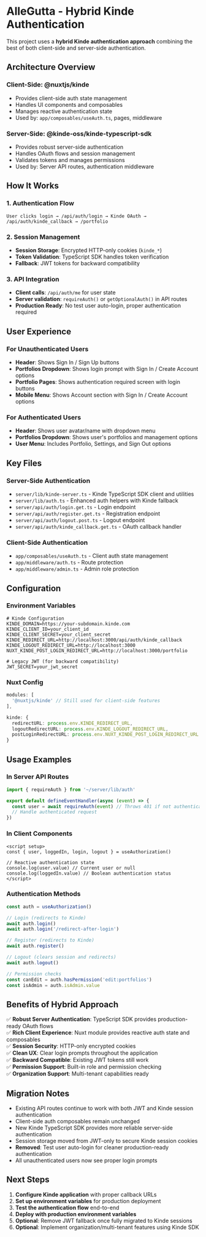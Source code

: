 # AlleGutta - Hybrid Kinde Authentication

This project uses a **hybrid Kinde authentication approach** combining the best of both client-side and server-side authentication.

## Architecture Overview

### Client-Side: @nuxtjs/kinde
- Provides client-side auth state management
- Handles UI components and composables
- Manages reactive authentication state
- Used by: `app/composables/useAuth.ts`, pages, middleware

### Server-Side: @kinde-oss/kinde-typescript-sdk
- Provides robust server-side authentication
- Handles OAuth flows and session management
- Validates tokens and manages permissions
- Used by: Server API routes, authentication middleware

## How It Works

### 1. Authentication Flow
```
User clicks login → /api/auth/login → Kinde OAuth → /api/auth/kinde_callback → /portfolio
```

### 2. Session Management
- **Session Storage**: Encrypted HTTP-only cookies (`kinde_*`)
- **Token Validation**: TypeScript SDK handles token verification
- **Fallback**: JWT tokens for backward compatibility

### 3. API Integration
- **Client calls**: `/api/auth/me` for user state
- **Server validation**: `requireAuth()` or `getOptionalAuth()` in API routes
- **Production Ready**: No test user auto-login, proper authentication required

## User Experience

### For Unauthenticated Users
- **Header**: Shows Sign In / Sign Up buttons
- **Portfolios Dropdown**: Shows login prompt with Sign In / Create Account options
- **Portfolio Pages**: Shows authentication required screen with login buttons
- **Mobile Menu**: Shows Account section with Sign In / Create Account options

### For Authenticated Users
- **Header**: Shows user avatar/name with dropdown menu
- **Portfolios Dropdown**: Shows user's portfolios and management options
- **User Menu**: Includes Portfolio, Settings, and Sign Out options

## Key Files

### Server-Side Authentication
- `server/lib/kinde-server.ts` - Kinde TypeScript SDK client and utilities
- `server/lib/auth.ts` - Enhanced auth helpers with Kinde fallback
- `server/api/auth/login.get.ts` - Login endpoint
- `server/api/auth/register.get.ts` - Registration endpoint  
- `server/api/auth/logout.post.ts` - Logout endpoint
- `server/api/auth/kinde_callback.get.ts` - OAuth callback handler

### Client-Side Authentication
- `app/composables/useAuth.ts` - Client auth state management
- `app/middleware/auth.ts` - Route protection
- `app/middleware/admin.ts` - Admin role protection

## Configuration

### Environment Variables
```env
# Kinde Configuration
KINDE_DOMAIN=https://your-subdomain.kinde.com
KINDE_CLIENT_ID=your_client_id
KINDE_CLIENT_SECRET=your_client_secret
KINDE_REDIRECT_URL=http://localhost:3000/api/auth/kinde_callback
KINDE_LOGOUT_REDIRECT_URL=http://localhost:3000
NUXT_KINDE_POST_LOGIN_REDIRECT_URL=http://localhost:3000/portfolio

# Legacy JWT (for backward compatibility)
JWT_SECRET=your_jwt_secret
```

### Nuxt Config
```typescript
modules: [
  '@nuxtjs/kinde' // Still used for client-side features
],

kinde: {
  redirectURL: process.env.KINDE_REDIRECT_URL,
  logoutRedirectURL: process.env.KINDE_LOGOUT_REDIRECT_URL,
  postLoginRedirectURL: process.env.NUXT_KINDE_POST_LOGIN_REDIRECT_URL
}
```

## Usage Examples

### In Server API Routes
```typescript
import { requireAuth } from '~/server/lib/auth'

export default defineEventHandler(async (event) => {
  const user = await requireAuth(event) // Throws 401 if not authenticated
  // Handle authenticated request
})
```

### In Client Components
```vue
<script setup>
const { user, loggedIn, login, logout } = useAuthorization()

// Reactive authentication state
console.log(user.value) // Current user or null
console.log(loggedIn.value) // Boolean authentication status
</script>
```

### Authentication Methods
```typescript
const auth = useAuthorization()

// Login (redirects to Kinde)
await auth.login()
await auth.login('/redirect-after-login')

// Register (redirects to Kinde)
await auth.register()

// Logout (clears session and redirects)
await auth.logout()

// Permission checks
const canEdit = auth.hasPermission('edit:portfolios')
const isAdmin = auth.isAdmin.value
```

## Benefits of Hybrid Approach

✅ **Robust Server Authentication**: TypeScript SDK provides production-ready OAuth flows  
✅ **Rich Client Experience**: Nuxt module provides reactive auth state and composables  
✅ **Session Security**: HTTP-only encrypted cookies  
✅ **Clean UX**: Clear login prompts throughout the application  
✅ **Backward Compatible**: Existing JWT tokens still work  
✅ **Permission Support**: Built-in role and permission checking  
✅ **Organization Support**: Multi-tenant capabilities ready  

## Migration Notes

- Existing API routes continue to work with both JWT and Kinde session authentication
- Client-side auth composables remain unchanged
- New Kinde TypeScript SDK provides more reliable server-side authentication
- Session storage moved from JWT-only to secure Kinde session cookies
- **Removed**: Test user auto-login for cleaner production-ready authentication
- All unauthenticated users now see proper login prompts

## Next Steps

1. **Configure Kinde application** with proper callback URLs
2. **Set up environment variables** for production deployment
3. **Test the authentication flow** end-to-end
4. **Deploy with production environment variables**
5. **Optional**: Remove JWT fallback once fully migrated to Kinde sessions
6. **Optional**: Implement organization/multi-tenant features using Kinde SDK
